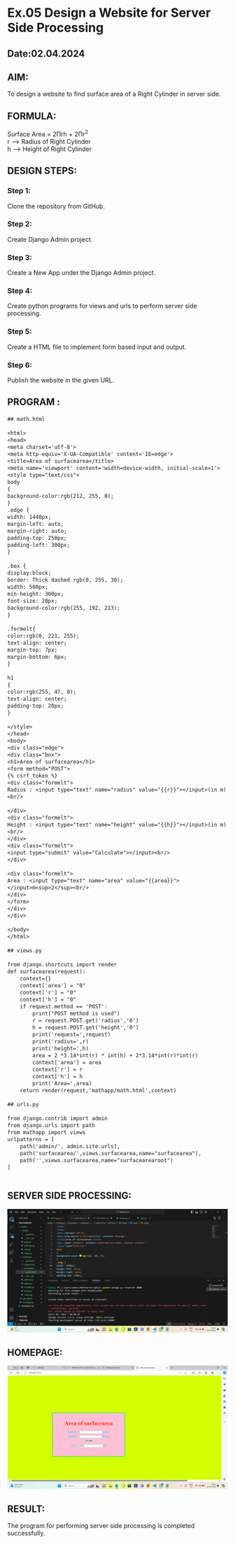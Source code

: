# Ex.05 Design a Website for Server Side Processing
## Date:02.04.2024

## AIM:
To design a website to find surface area of a Right Cylinder in server side.

## FORMULA:
Surface Area = 2Πrh + 2Πr<sup>2</sup>
<br>r --> Radius of Right Cylinder
<br>h --> Height of Right Cylinder

## DESIGN STEPS:

### Step 1:
Clone the repository from GitHub.

### Step 2:
Create Django Admin project.

### Step 3:
Create a New App under the Django Admin project.

### Step 4:
Create python programs for views and urls to perform server side processing.

### Step 5:
Create a HTML file to implement form based input and output.

### Step 6:
Publish the website in the given URL.

## PROGRAM :
```
## math.html

<html>
<head>
<meta charset='utf-8'>
<meta http-equiv='X-UA-Compatible' content='IE=edge'>
<title>Area of surfacearea</title>
<meta name='viewport' content='width=device-width, initial-scale=1'>
<style type="text/css">
body 
{
background-color:rgb(212, 255, 0);
}
.edge {
width: 1440px;
margin-left: auto;
margin-right: auto;
padding-top: 250px;
padding-left: 300px;
}

.box {
display:block;
border: Thick dashed rgb(0, 255, 30);
width: 500px;
min-height: 300px;
font-size: 20px;
background-color:rgb(255, 192, 213);
}

.formelt{
color:rgb(0, 221, 255);
text-align: center;
margin-top: 7px;
margin-bottom: 6px;
}

h1
{
color:rgb(255, 47, 0);
text-align: center;
padding-top: 20px;
}

</style>
</head>
<body>
<div class="edge">
<div class="box">
<h1>Area of surfacearea</h1>
<form method="POST">
{% csrf_token %}
<div class="formelt">
Radius : <input type="text" name="radius" value="{{r}}"></input>(in m)<br/>

</div>
<div class="formelt">
Height : <input type="text" name="height" value="{{h}}"></input>(in m)<br/>
</div>
<div class="formelt">
<input type="submit" value="Calculate"></input><br/>
</div>

<div class="formelt">
Area : <input type="text" name="area" value="{{area}}"></input>m<sup>2</sup><br/>
</div>
</form>
</div>
</div>

</body>
</html>

## views.py

from django.shortcuts import render
def surfacearea(request):
    context={}
    context['area'] = "0"
    context['r'] = "0"
    context['h'] = "0"
    if request.method == 'POST':
        print("POST method is used")
        r = request.POST.get('radius','0')
        h = request.POST.get('height','0')
        print('request=',request)
        print('radius=',r)
        print('height=',h)
        area = 2 *3.14*int(r) * int(h) + 2*3.14*int(r)*int(r)
        context['area'] = area
        context['r'] = r
        context['h'] = h
        print('Area=',area)
    return render(request,'mathapp/math.html',context)

## urls.py

from django.contrib import admin
from django.urls import path
from mathapp import views
urlpatterns = [
    path('admin/', admin.site.urls),
    path('surfacearea/',views.surfacearea,name="surfacearea"),
    path('',views.surfacearea,name="surfacearearoot")
]


```

## SERVER SIDE PROCESSING:

![alt text](image.png)




## HOMEPAGE:

![alt text](<Screenshot 2024-04-02 061821.png>)










## RESULT:

The program for performing server side processing is completed successfully.

